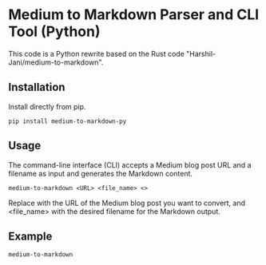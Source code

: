 # Medium to Markdown Parser and CLI Tool (Python)

This code is a Python rewrite based on the Rust code "Harshil-Jani/medium-to-markdown".

## Installation

Install directly from pip.

```
pip install medium-to-markdown-py
```

## Usage

The command-line interface (CLI) accepts a Medium blog post URL and a filename as input and generates the Markdown content.

```
medium-to-markdown <URL> <file_name> <>
```

Replace <URL> with the URL of the Medium blog post you want to convert, and <file_name> with the desired filename for the Markdown output.

## Example

```
medium-to-markdown 
```
